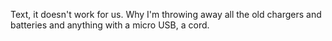 Text, it doesn't work for us. Why I'm throwing away all the old chargers and batteries and anything with a micro USB, a cord.